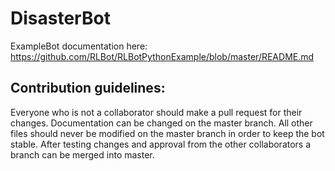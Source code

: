 # DisasterBot

ExampleBot documentation here: https://github.com/RLBot/RLBotPythonExample/blob/master/README.md

## Contribution guidelines:

Everyone who is not a collaborator should make a pull request for their changes.
Documentation can be changed on the master branch.
All other files should never be modified on the master branch in order to keep the bot stable.
After testing changes and approval from the other collaborators a branch can be merged into master.

